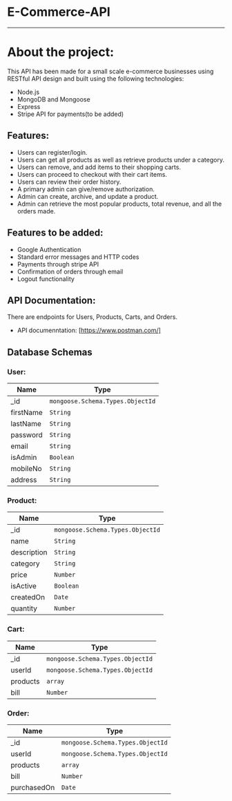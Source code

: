 # E-Commerce-API

---
# About the project:
This API has been made for a small scale e-commerce businesses using RESTful API design and built using the following technologies:

- Node.js
- MongoDB and Mongoose
- Express
- Stripe API for payments(to be added)

## Features:

- Users can register/login.
- Users can get all products as well as retrieve products under a category.
- Users can remove, and add items to their shopping carts.
- Users can proceed to checkout with their cart items.
- Users can review their order history.
- A primary admin can give/remove authorization.
- Admin can create, archive, and update a product.
- Admin can retrieve the most popular products, total revenue, and all the orders made.

## Features to be added:

- Google Authentication
- Standard error messages and HTTP codes
- Payments through stripe API
- Confirmation of orders through email
- Logout functionality

## API Documentation:

There are endpoints for Users, Products, Carts, and Orders.

- API documenntation: [https://www.postman.com/]

## Database Schemas

### User:

| Name     | Type                             |
| -------- | -------------------------------- |
| \_id     | `mongoose.Schema.Types.ObjectId` |
| firstName| `String`                         |
| lastName | `String`                         |
| password | `String`                         |
| email    | `String`                         |
| isAdmin  | `Boolean`                        |
| mobileNo | `String`                         |
| address  | `String`                         |

### Product:

| Name        | Type                             |
| ----------- | -------------------------------- |
| \_id        | `mongoose.Schema.Types.ObjectId` |
| name        | `String`                         |
| description | `String`                         |
| category    | `String`                         |
| price       | `Number`                         |
| isActive    | `Boolean`                        |
| createdOn   | `Date`                           |
| quantity    | `Number`                         |

### Cart:

| Name       | Type                             |
| ---------- | -------------------------------- |
| \_id       | `mongoose.Schema.Types.ObjectId` |
| userId     | `mongoose.Schema.Types.ObjectId` |
| products   | `array`                          |
| bill       | `Number`                         |

### Order:

| Name       | Type                             |
| ---------- | -------------------------------- |
| \_id       | `mongoose.Schema.Types.ObjectId` |
| userId     | `mongoose.Schema.Types.ObjectId` |
| products   | `array`                          |
| bill       | `Number`                         |
| purchasedOn| `Date`                           |